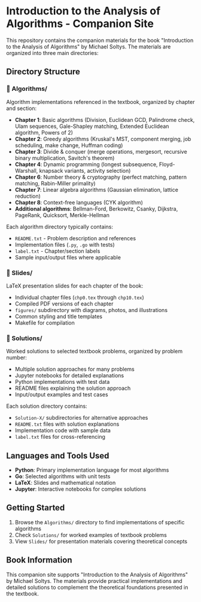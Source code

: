 # Introduction to the Analysis of Algorithms - Companion Site

This repository contains the companion materials for the book "Introduction to the Analysis of Algorithms" by Michael Soltys. The materials are organized into three main directories:

## Directory Structure

### 📂 Algorithms/
Algorithm implementations referenced in the textbook, organized by chapter and section:
- **Chapter 1**: Basic algorithms (Division, Euclidean GCD, Palindrome check, Ulam sequences, Gale-Shapley matching, Extended Euclidean algorithm, Powers of 2)
- **Chapter 2**: Greedy algorithms (Kruskal's MST, component merging, job scheduling, make change, Huffman coding)
- **Chapter 3**: Divide & conquer (merge operations, mergesort, recursive binary multiplication, Savitch's theorem)
- **Chapter 4**: Dynamic programming (longest subsequence, Floyd-Warshall, knapsack variants, activity selection)
- **Chapter 6**: Number theory & cryptography (perfect matching, pattern matching, Rabin-Miller primality)
- **Chapter 7**: Linear algebra algorithms (Gaussian elimination, lattice reduction)
- **Chapter 8**: Context-free languages (CYK algorithm)
- **Additional algorithms**: Bellman-Ford, Berkowitz, Csanky, Dijkstra, PageRank, Quicksort, Merkle-Hellman

Each algorithm directory typically contains:
- `README.txt` - Problem description and references
- Implementation files (`.py`, `.go` with tests)
- `label.txt` - Chapter/section labels
- Sample input/output files where applicable

### 📂 Slides/
LaTeX presentation slides for each chapter of the book:
- Individual chapter files (`chp0.tex` through `chp10.tex`)
- Compiled PDF versions of each chapter
- `figures/` subdirectory with diagrams, photos, and illustrations
- Common styling and title templates
- Makefile for compilation

### 📂 Solutions/
Worked solutions to selected textbook problems, organized by problem number:
- Multiple solution approaches for many problems
- Jupyter notebooks for detailed explanations
- Python implementations with test data
- README files explaining the solution approach
- Input/output examples and test cases

Each solution directory contains:
- `Solution-X/` subdirectories for alternative approaches
- `README.txt` files with solution explanations
- Implementation code with sample data
- `label.txt` files for cross-referencing

## Languages and Tools Used
- **Python**: Primary implementation language for most algorithms
- **Go**: Selected algorithms with unit tests
- **LaTeX**: Slides and mathematical notation
- **Jupyter**: Interactive notebooks for complex solutions

## Getting Started
1. Browse the `Algorithms/` directory to find implementations of specific algorithms
2. Check `Solutions/` for worked examples of textbook problems  
3. View `Slides/` for presentation materials covering theoretical concepts

## Book Information
This companion site supports "Introduction to the Analysis of Algorithms" by Michael Soltys. The materials provide practical implementations and detailed solutions to complement the theoretical foundations presented in the textbook.